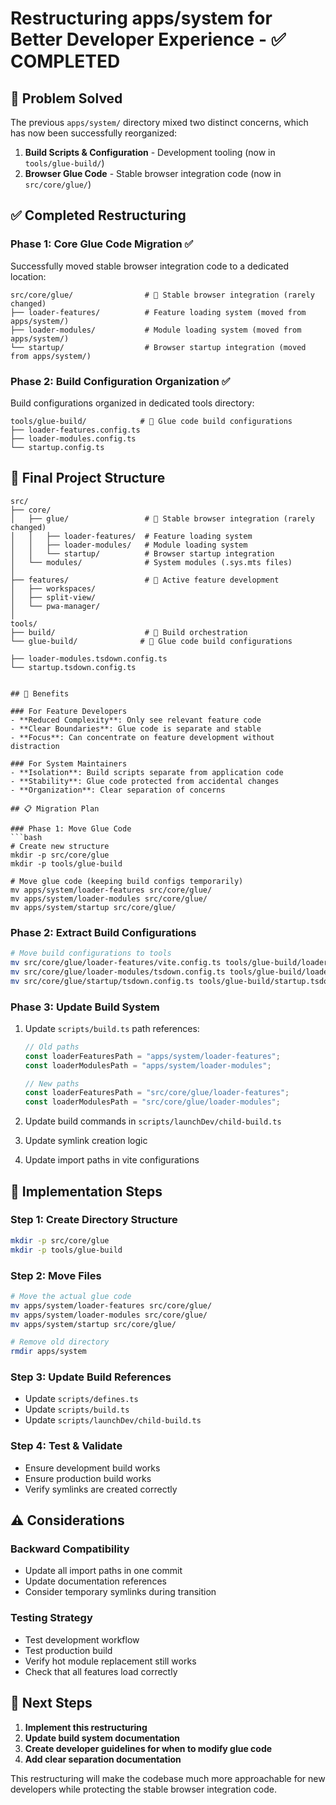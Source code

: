 # Restructuring apps/system for Better Developer Experience - ✅ COMPLETED

## 🎯 Problem Solved

The previous `apps/system/` directory mixed two distinct concerns, which has now been successfully reorganized:

1. **Build Scripts & Configuration** - Development tooling (now in `tools/glue-build/`)
2. **Browser Glue Code** - Stable browser integration code (now in `src/core/glue/`)

## ✅ Completed Restructuring

### Phase 1: Core Glue Code Migration ✅
Successfully moved stable browser integration code to a dedicated location:

```
src/core/glue/                # 🔗 Stable browser integration (rarely changed)
├── loader-features/          # Feature loading system (moved from apps/system/)
├── loader-modules/           # Module loading system (moved from apps/system/)
└── startup/                  # Browser startup integration (moved from apps/system/)
```

### Phase 2: Build Configuration Organization ✅
Build configurations organized in dedicated tools directory:

```
tools/glue-build/            # 🔗 Glue code build configurations
├── loader-features.config.ts
├── loader-modules.config.ts
└── startup.config.ts
```

## 📁 Final Project Structure

```
src/
├── core/
│   ├── glue/                 # 🔗 Stable browser integration (rarely changed)
│   │   ├── loader-features/  # Feature loading system
│   │   ├── loader-modules/   # Module loading system  
│   │   └── startup/          # Browser startup integration
│   └── modules/              # System modules (.sys.mts files)
│
├── features/                 # 🚀 Active feature development
│   ├── workspaces/
│   ├── split-view/
│   └── pwa-manager/
│
tools/
├── build/                    # 🔧 Build orchestration
└── glue-build/              # 🔗 Glue code build configurations
```
    ├── loader-modules.tsdown.config.ts
    └── startup.tsdown.config.ts
```

## 🚀 Benefits

### For Feature Developers
- **Reduced Complexity**: Only see relevant feature code
- **Clear Boundaries**: Glue code is separate and stable
- **Focus**: Can concentrate on feature development without distraction

### For System Maintainers  
- **Isolation**: Build scripts separate from application code
- **Stability**: Glue code protected from accidental changes
- **Organization**: Clear separation of concerns

## 📋 Migration Plan

### Phase 1: Move Glue Code
```bash
# Create new structure
mkdir -p src/core/glue
mkdir -p tools/glue-build

# Move glue code (keeping build configs temporarily)
mv apps/system/loader-features src/core/glue/
mv apps/system/loader-modules src/core/glue/  
mv apps/system/startup src/core/glue/
```

### Phase 2: Extract Build Configurations
```bash
# Move build configurations to tools
mv src/core/glue/loader-features/vite.config.ts tools/glue-build/loader-features.vite.config.ts
mv src/core/glue/loader-modules/tsdown.config.ts tools/glue-build/loader-modules.tsdown.config.ts
mv src/core/glue/startup/tsdown.config.ts tools/glue-build/startup.tsdown.config.ts
```

### Phase 3: Update Build System
1. Update `scripts/build.ts` path references:
   ```typescript
   // Old paths
   const loaderFeaturesPath = "apps/system/loader-features";
   const loaderModulesPath = "apps/system/loader-modules";
   
   // New paths  
   const loaderFeaturesPath = "src/core/glue/loader-features";
   const loaderModulesPath = "src/core/glue/loader-modules";
   ```

2. Update build commands in `scripts/launchDev/child-build.ts`
3. Update symlink creation logic
4. Update import paths in vite configurations

## 🔧 Implementation Steps

### Step 1: Create Directory Structure
```bash
mkdir -p src/core/glue
mkdir -p tools/glue-build
```

### Step 2: Move Files
```bash
# Move the actual glue code
mv apps/system/loader-features src/core/glue/
mv apps/system/loader-modules src/core/glue/
mv apps/system/startup src/core/glue/

# Remove old directory
rmdir apps/system
```

### Step 3: Update Build References
- Update `scripts/defines.ts`
- Update `scripts/build.ts` 
- Update `scripts/launchDev/child-build.ts`

### Step 4: Test & Validate
- Ensure development build works
- Ensure production build works  
- Verify symlinks are created correctly

## ⚠️ Considerations

### Backward Compatibility
- Update all import paths in one commit
- Update documentation references
- Consider temporary symlinks during transition

### Testing Strategy
- Test development workflow
- Test production build
- Verify hot module replacement still works
- Check that all features load correctly

## 📝 Next Steps

1. **Implement this restructuring**
2. **Update build system documentation**
3. **Create developer guidelines for when to modify glue code**
4. **Add clear separation documentation**

This restructuring will make the codebase much more approachable for new developers while protecting the stable browser integration code.
